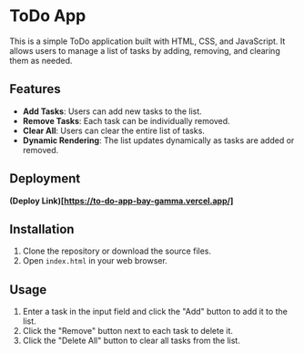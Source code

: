 # ToDo App

This is a simple ToDo application built with HTML, CSS, and JavaScript. It allows users to manage a list of tasks by adding, removing, and clearing them as needed.

## Features

- **Add Tasks**: Users can add new tasks to the list.
- **Remove Tasks**: Each task can be individually removed.
- **Clear All**: Users can clear the entire list of tasks.
- **Dynamic Rendering**: The list updates dynamically as tasks are added or removed.

## Deployment

**(Deploy Link)[https://to-do-app-bay-gamma.vercel.app/]**

## Installation

1. Clone the repository or download the source files.
2. Open `index.html` in your web browser.

## Usage

1. Enter a task in the input field and click the "Add" button to add it to the list.
2. Click the "Remove" button next to each task to delete it.
3. Click the "Delete All" button to clear all tasks from the list.
